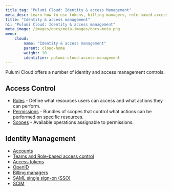 ```yaml
---
title_tag: "Pulumi Cloud: Identity & access Management"
meta_desc: Learn how to use tokens, billing managers, role-based access control, SAML, and SCIM with the Pulumi Cloud.
title: "Identity & access management"
h1: "Pulumi Cloud: Identity & access management"
meta_image: /images/docs/meta-images/docs-meta.png
menu:
    cloud:
        name: "Identity & access management"
        parent: cloud-home
        weight: 10
        identifier: pulumi-cloud-access-management
---
```


Pulumi Cloud offers a number of identity and access management controls.

## Access Control

- [Roles](/docs/pulumi-cloud/access-management/roles) - Define what resources users can access and what actions they can perform.
- [Permissions](/docs/pulumi-cloud/access-management/permissions) - Bundles of scopes that control what actions can be performed on specific resources.
- [Scopes](/docs/pulumi-cloud/access-management/scopes) - Available operations assignable to permissions.

## Identity Management

- [Accounts](accounts/)
- [Teams and Role-based access control](teams/)
- [Access tokens](access-tokens/)
- [OpenID](oidc/)
- [Billing managers](billing-managers/)
- [SAML single sign-on (SSO)](saml/)
- [SCIM](scim/)
